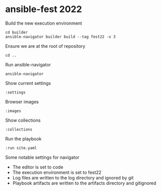 # ansible-fest 2022

Build the new execution environment
```
cd builder
ansible-navigator builder build --tag fest22 -v 3
```

Ensure we are at the root of repository
```
cd ..
```

Run ansible-navigator
```
ansible-navigator
```

Show current settings
```
:settings
```

Browser images
```
:images
```

Show collections
```
:collections
```

Run the playbook
```
:run site.yaml
```

Some notable settings for navigator
- The editor is set to code
- The execution environment is set to fest22
- Log files are written to the log directory and ignored by git
- Playbook artifacts are written to the artifacts directory and gitignored

